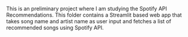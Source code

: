 This is an preliminary project where I am studying the Spotify API Recommendations. This folder contains a Streamlit based web app that takes song name and artist name as user input and fetches a list of recommended songs using Spotify API.
